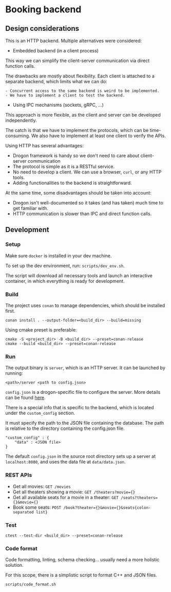 # Booking backend

## Design considerations

This is an HTTP backend. Multiple alternatives were considered:

- Embedded backend (in a client process)

This way we can simplify the client-server communication via direct function calls.

The drawbacks are mostly about flexibility. Each client is attached to a separate backend, which limits what we can do:

    - Concurrent access to the same backend is weird to be implemented.
    - We have to implement a client to test the backend.

- Using IPC mechanisms (sockets, gRPC, ...)

This approach is more flexible, as the client and server can be developed independently.

The catch is that we have to implement the protocols, which can be time-consuming. We also have to implement at least one client to verify the APIs.

Using HTTP has several advantages:

- Drogon framework is handy so we don't need to care about client-server communication
- The protocol is simple as it is a RESTful service.
- No need to develop a client. We can use a browser, `curl`, or any HTTP tools.
- Adding functionalities to the backend is straightforward.

At the same time, some disadvantages should be taken into account:

- Drogon isn't well-documented so it takes (and has taken) much time to get familiar with.
- HTTP communication is slower than IPC and direct function calls.

## Development

### Setup

Make sure `docker` is installed in your dev machine.

To set up the dev environment, run: `scripts/dev_env.sh`.

The script will download all necessary tools and launch an interactive container, in which everything is ready for development.

### Build

The project uses `conan` to manage dependencies, which should be installed first.
```
conan install . --output-folder=<build_dir> --build=missing
```

Using cmake preset is preferable:
```
cmake -S <project_dir> -B <build_dir> --preset=conan-release
cmake --build <build_dir> --preset=conan-release
```

### Run

The output binary is `server`, which is an HTTP server. It can be launched by running:
```
<path>/server <path to config.json>
```

`config.json` is a drogon-specific file to configure the server. More details can be found [here](https://github.com/drogonframework/drogon/blob/master/config.example.json).

There is a special info that is specific to the backend, which is located under the `custom_config` section.

It must specify the path to the JSON file containing the database. The path is relative to the directory containing the config.json file.

```
"custom_config" : {
    "data" : <JSON file>
}
```
The default `config.json` in the source root directory sets up a server at `localhost:8080`, and uses the data file at `data/data.json`.

### REST APIs

- Get all movies: `GET /movies`
- Get all theaters showing a movie: `GET /theaters?movie={}`
- Get all available seats for a movie in a theater: `GET /seats?theaters={}&movie={}`
- Book some seats: `POST /book?theater={}&movie={}&seats{colon-separated list}`

### Test

```
ctest --test-dir <build_dir> --preset=conan-release
```

### Code format

Code formatting, linting, schema checking... usually need a more holistic solution.

For this scope, there is a simplistic script to format C++ and JSON files.
```
scripts/code_format.sh
```

